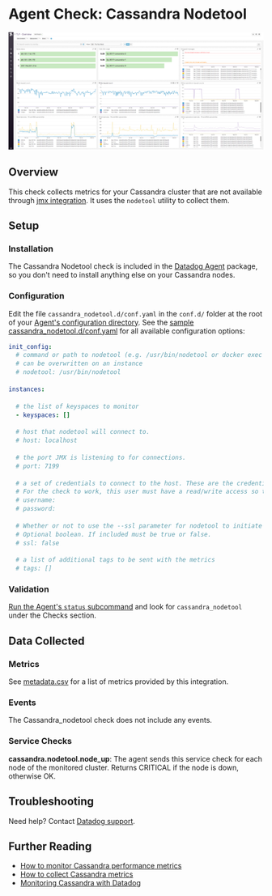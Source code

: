 # Agent Check: Cassandra Nodetool

![Cassandra default dashboard][11]

## Overview

This check collects metrics for your Cassandra cluster that are not available through [jmx integration][12].
It uses the `nodetool` utility to collect them.

## Setup
### Installation

The Cassandra Nodetool check is included in the [Datadog Agent][13] package, so you don't need to install anything else on your Cassandra nodes.

### Configuration

Edit the file `cassandra_nodetool.d/conf.yaml` in the `conf.d/` folder at the root of your [Agent's configuration directory][14].
See the [sample cassandra_nodetool.d/conf.yaml][15] for all available configuration options:

```yaml
init_config:
  # command or path to nodetool (e.g. /usr/bin/nodetool or docker exec container nodetool)
  # can be overwritten on an instance
  # nodetool: /usr/bin/nodetool

instances:

  # the list of keyspaces to monitor
  - keyspaces: []

  # host that nodetool will connect to.
  # host: localhost

  # the port JMX is listening to for connections.
  # port: 7199

  # a set of credentials to connect to the host. These are the credentials for the JMX server.
  # For the check to work, this user must have a read/write access so that nodetool can execute the `status` command
  # username:
  # password:

  # Whether or not to use the --ssl parameter for nodetool to initiate a connection over SSL to the JMX server.
  # Optional boolean. If included must be true or false.
  # ssl: false

  # a list of additional tags to be sent with the metrics
  # tags: []
```

### Validation

[Run the Agent's `status` subcommand][16] and look for `cassandra_nodetool` under the Checks section.

## Data Collected
### Metrics
See [metadata.csv][17] for a list of metrics provided by this integration.

### Events
The Cassandra_nodetool check does not include any events.

### Service Checks

**cassandra.nodetool.node_up**:
The agent sends this service check for each node of the monitored cluster. Returns CRITICAL if the node is down, otherwise OK.

## Troubleshooting
Need help? Contact [Datadog support][18].

## Further Reading

* [How to monitor Cassandra performance metrics][19]
* [How to collect Cassandra metrics][110]
* [Monitoring Cassandra with Datadog][111]

[11]: https://raw.githubusercontent.com/DataDog/integrations-core/master/cassandra_nodetool/images/cassandra_dashboard.png
[12]: https://github.com/DataDog/integrations-core/tree/master/cassandra
[13]: https://app.datadoghq.com/account/settings#agent
[14]: https://docs.datadoghq.com/agent/guide/agent-configuration-files/?tab=agentv6#agent-configuration-directory
[15]: https://github.com/DataDog/integrations-core/blob/master/cassandra_nodetool/datadog_checks/cassandra_nodetool/data/conf.yaml.example
[16]: https://docs.datadoghq.com/agent/guide/agent-commands/?tab=agentv6#agent-status-and-information
[17]: https://github.com/DataDog/integrations-core/blob/master/cassandra_nodetool/metadata.csv
[18]: https://docs.datadoghq.com/help
[19]: https://www.datadoghq.com/blog/how-to-monitor-cassandra-performance-metrics
[110]: https://www.datadoghq.com/blog/how-to-collect-cassandra-metrics
[111]: https://www.datadoghq.com/blog/monitoring-cassandra-with-datadog
